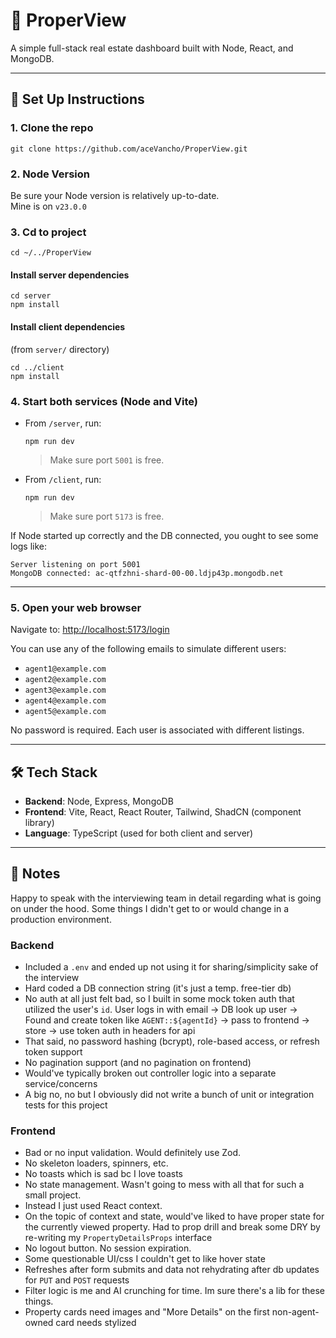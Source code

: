 # 🏡 ProperView

A simple full-stack real estate dashboard built with Node, React, and MongoDB.

---

## 🚀 Set Up Instructions

### 1. Clone the repo

```
git clone https://github.com/aceVancho/ProperView.git
```

### 2. Node Version

Be sure your Node version is relatively up-to-date.  
Mine is on `v23.0.0`

### 3. Cd to project

```
cd ~/../ProperView
```

#### Install server dependencies

```
cd server
npm install
```

#### Install client dependencies

(from `server/` directory)

```
cd ../client
npm install
```

### 4. Start both services (Node and Vite)

- From `/server`, run:

  ```
  npm run dev
  ```

  > Make sure port `5001` is free.

- From `/client`, run:

  ```
  npm run dev
  ```

  > Make sure port `5173` is free.

If Node started up correctly and the DB connected, you ought to see some logs like:

```
Server listening on port 5001
MongoDB connected: ac-qtfzhni-shard-00-00.ldjp43p.mongodb.net
```

---

### 5. Open your web browser

Navigate to: [http://localhost:5173/login](http://localhost:5173/login)

You can use any of the following emails to simulate different users:

- `agent1@example.com`
- `agent2@example.com`
- `agent3@example.com`
- `agent4@example.com`
- `agent5@example.com`

No password is required. Each user is associated with different listings.

---

## 🛠️ Tech Stack

- **Backend**: Node, Express, MongoDB
- **Frontend**: Vite, React, React Router, Tailwind, ShadCN (component library)
- **Language**: TypeScript (used for both client and server)

---

## 📝 Notes

Happy to speak with the interviewing team in detail regarding what is going on under the hood. Some things I didn't get to or would change in a production environment.

### Backend

- Included a `.env` and ended up not using it for sharing/simplicity sake of the interview
- Hard coded a DB connection string (it's just a temp. free-tier db)
- No auth at all just felt bad, so I built in some mock token auth that utilized the user's `id`. User logs in with email -> DB look up user -> Found and create token like `AGENT::${agentId}` -> pass to frontend -> store -> use token auth in headers for api
- That said, no password hashing (bcrypt), role-based access, or refresh token support
- No pagination support (and no pagination on frontend)
- Would've typically broken out controller logic into a separate service/concerns
- A big no, no but I obviously did not write a bunch of unit or integration tests for this project

### Frontend

- Bad or no input validation. Would definitely use Zod.
- No skeleton loaders, spinners, etc.
- No toasts which is sad bc I love toasts
- No state management. Wasn't going to mess with all that for such a small project.
- Instead I just used React context.
- On the topic of context and state, would've liked to have proper state for the currently viewed property. Had to prop drill and break some DRY by re-writing my `PropertyDetailsProps` interface
- No logout button. No session expiration.
- Some questionable UI/css I couldn't get to like hover state
- Refreshes after form submits and data not rehydrating after db updates for `PUT` and `POST` requests
- Filter logic is me and AI crunching for time. Im sure there's a lib for these things.
- Property cards need images and "More Details" on the first non-agent-owned card needs stylized

